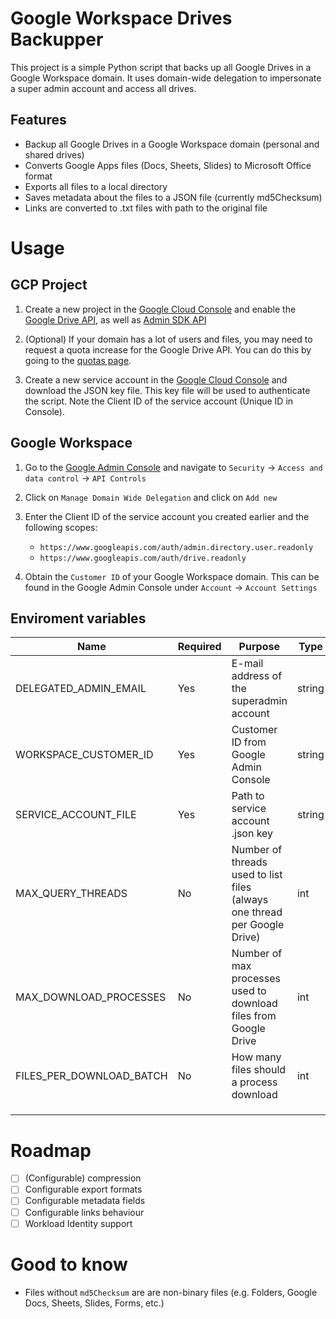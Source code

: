 # Google Workspace Drives Backupper

This project is a simple Python script that backs up all Google Drives in a Google Workspace domain. It uses domain-wide delegation to impersonate a super admin account and access all drives.

## Features

- Backup all Google Drives in a Google Workspace domain (personal and shared drives)
- Converts Google Apps files (Docs, Sheets, Slides) to Microsoft Office format
- Exports all files to a local directory
- Saves metadata about the files to a JSON file (currently md5Checksum)
- Links are converted to .txt files with path to the original file

# Usage

## GCP Project

1. Create a new project in the [Google Cloud Console](https://console.cloud.google.com/) and enable the [Google Drive API](https://console.cloud.google.com/marketplace/product/google/drive.googleapis.com), as well as [Admin SDK API](https://console.cloud.google.com/marketplace/product/google/admin.googleapis.com)

2. (Optional) If your domain has a lot of users and files, you may need to request a quota increase for the Google Drive API. You can do this by going to the [quotas page](https://console.cloud.google.com/iam-admin/quotas).

3. Create a new service account in the [Google Cloud Console](https://console.cloud.google.com/iam-admin/serviceaccounts) and download the JSON key file. This key file will be used to authenticate the script. Note the Client ID of the service account (Unique ID in Console).

## Google Workspace

1. Go to the [Google Admin Console](https://admin.google.com) and navigate to `Security` -> `Access and data control` -> `API Controls`

2. Click on `Manage Domain Wide Delegation` and click on `Add new`

3. Enter the Client ID of the service account you created earlier and the following scopes:
   - `https://www.googleapis.com/auth/admin.directory.user.readonly`
   - `https://www.googleapis.com/auth/drive.readonly`

4. Obtain the `Customer ID` of your Google Workspace domain. This can be found in the Google Admin Console under `Account` -> `Account Settings`

## Enviroment variables

| Name                     | Required | Purpose                                                                    | Type   | Default                  |   |
|--------------------------|----------|----------------------------------------------------------------------------|--------|--------------------------|---|
| DELEGATED_ADMIN_EMAIL    | Yes      | E-mail address of the superadmin account                                   | string |                          |   |
| WORKSPACE_CUSTOMER_ID    | Yes      | Customer ID from Google Admin Console                                      | string |                          |   |
| SERVICE_ACCOUNT_FILE     | Yes      | Path to service account .json key                                          | string | service-account-key.json |   |
| MAX_QUERY_THREADS        | No       | Number of threads used to list files (always one thread per Google Drive)  | int    | 5                        |   |
| MAX_DOWNLOAD_PROCESSES   | No       | Number of max processes used to download files from Google Drive           | int    | cpu_count()              |   |
| FILES_PER_DOWNLOAD_BATCH | No       | How many files should a process download                                   | int    | 1                        |   |
|                          |          |                                                                            |        |                          |   |
|                          |          |                                                                            |        |                          |   |
|                          |          |                                                                            |        |                          |   |

# Roadmap

- [ ] (Configurable) compression
- [ ] Configurable export formats
- [ ] Configurable metadata fields
- [ ] Configurable links behaviour
- [ ] Workload Identity support

# Good to know

- Files without `md5Checksum` are are non-binary files (e.g. Folders, Google Docs, Sheets, Slides, Forms, etc.)